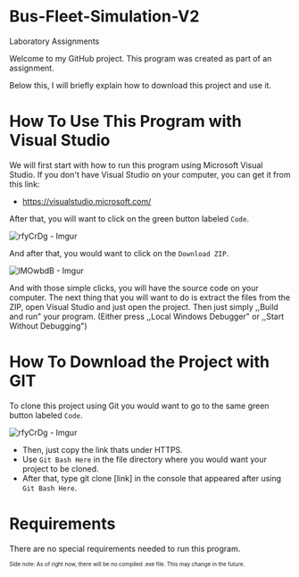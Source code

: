 # Bus-Fleet-Simulation-V2
Laboratory Assignments

Welcome to my GitHub project. This program was created as part of an assignment.

Below this, I will briefly explain how to download this project and use it. 

# How To Use This Program with Visual Studio
  We will first start with how to run this program using Microsoft Visual Studio. If you don't have Visual Studio on your computer, you can get it from this link:
  - https://visualstudio.microsoft.com/

After that, you will want to click on the green button labeled `Code`.

![rfyCrDg - Imgur](https://github.com/Stefan1-3A/Algorithms-Design/assets/169458137/95528d27-7e8d-4e3f-8b1f-87fa0d4f20c1)

And after that, you would want to click on the `Download ZIP`.

![lMOwbdB - Imgur](https://github.com/Stefan1-3A/Algorithms-Design/assets/169458137/9d886d6b-9040-402f-b699-675ad7593234)

And with those simple clicks, you will have the source code on your computer. The next thing that you will want to do is extract the files from the ZIP, open Visual Studio and just open the project.
Then just simply ,,Build and run" your program. (Either press ,,Local Windows Debugger" or ,,Start Without Debugging")

# How To Download the Project with GIT
To clone this project using Git you would want to go to the same green button labeled `Code`.

![rfyCrDg - Imgur](https://github.com/Stefan1-3A/Algorithms-Design/assets/169458137/95528d27-7e8d-4e3f-8b1f-87fa0d4f20c1)

* Then, just copy the link thats under HTTPS.
* Use `Git Bash Here` in the file directory where you would want your project to be cloned.
* After that, type git clone [link] in the console that appeared after using `Git Bash Here`.

# Requirements
There are no special requirements needed to run this program.

<sub><sup>Side note: As of right now, there will be no compiled .exe file. This may change in the future.</sup></sub>
